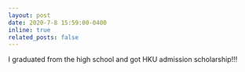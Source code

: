 ```yaml
---
layout: post
date: 2020-7-8 15:59:00-0400
inline: true
related_posts: false
---
```

I graduated from the high school and got HKU admission scholarship!!!
